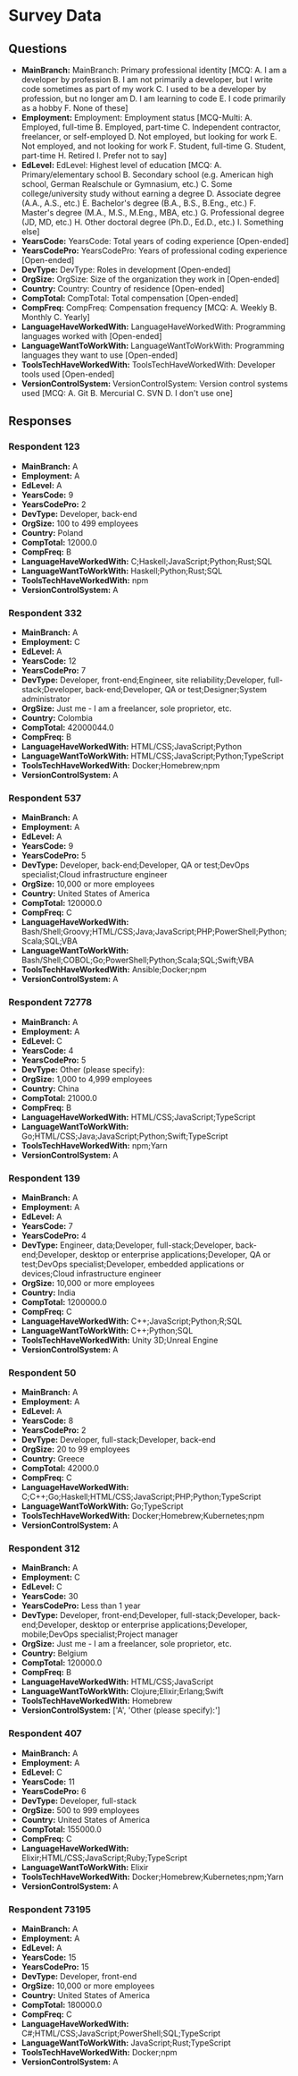 # Survey Data

## Questions

- **MainBranch:** MainBranch: Primary professional identity [MCQ: A. I am a developer by profession B. I am not primarily a developer, but I write code sometimes as part of my work C. I used to be a developer by profession, but no longer am D. I am learning to code E. I code primarily as a hobby F. None of these]
- **Employment:** Employment: Employment status [MCQ-Multi: A. Employed, full-time B. Employed, part-time C. Independent contractor, freelancer, or self-employed D. Not employed, but looking for work E. Not employed, and not looking for work F. Student, full-time G. Student, part-time H. Retired I. Prefer not to say]
- **EdLevel:** EdLevel: Highest level of education [MCQ: A. Primary/elementary school B. Secondary school (e.g. American high school, German Realschule or Gymnasium, etc.) C. Some college/university study without earning a degree D. Associate degree (A.A., A.S., etc.) E. Bachelor's degree (B.A., B.S., B.Eng., etc.) F. Master's degree (M.A., M.S., M.Eng., MBA, etc.) G. Professional degree (JD, MD, etc.) H. Other doctoral degree (Ph.D., Ed.D., etc.) I. Something else]
- **YearsCode:** YearsCode: Total years of coding experience [Open-ended]
- **YearsCodePro:** YearsCodePro: Years of professional coding experience [Open-ended]
- **DevType:** DevType: Roles in development [Open-ended]
- **OrgSize:** OrgSize: Size of the organization they work in [Open-ended]
- **Country:** Country: Country of residence [Open-ended]
- **CompTotal:** CompTotal: Total compensation [Open-ended]
- **CompFreq:** CompFreq: Compensation frequency [MCQ: A. Weekly B. Monthly C. Yearly]
- **LanguageHaveWorkedWith:** LanguageHaveWorkedWith: Programming languages worked with [Open-ended]
- **LanguageWantToWorkWith:** LanguageWantToWorkWith: Programming languages they want to use [Open-ended]
- **ToolsTechHaveWorkedWith:** ToolsTechHaveWorkedWith: Developer tools used [Open-ended]
- **VersionControlSystem:** VersionControlSystem: Version control systems used [MCQ: A. Git B. Mercurial C. SVN D. I don't use one]

## Responses

### Respondent 123

- **MainBranch:** A
- **Employment:** A
- **EdLevel:** A
- **YearsCode:** 9
- **YearsCodePro:** 2
- **DevType:** Developer, back-end
- **OrgSize:** 100 to 499 employees
- **Country:** Poland
- **CompTotal:** 12000.0
- **CompFreq:** B
- **LanguageHaveWorkedWith:** C;Haskell;JavaScript;Python;Rust;SQL
- **LanguageWantToWorkWith:** Haskell;Python;Rust;SQL
- **ToolsTechHaveWorkedWith:** npm
- **VersionControlSystem:** A

### Respondent 332

- **MainBranch:** A
- **Employment:** C
- **EdLevel:** A
- **YearsCode:** 12
- **YearsCodePro:** 7
- **DevType:** Developer, front-end;Engineer, site reliability;Developer, full-stack;Developer, back-end;Developer, QA or test;Designer;System administrator
- **OrgSize:** Just me - I am a freelancer, sole proprietor, etc.
- **Country:** Colombia
- **CompTotal:** 42000044.0
- **CompFreq:** B
- **LanguageHaveWorkedWith:** HTML/CSS;JavaScript;Python
- **LanguageWantToWorkWith:** HTML/CSS;JavaScript;Python;TypeScript
- **ToolsTechHaveWorkedWith:** Docker;Homebrew;npm
- **VersionControlSystem:** A

### Respondent 537

- **MainBranch:** A
- **Employment:** A
- **EdLevel:** A
- **YearsCode:** 9
- **YearsCodePro:** 5
- **DevType:** Developer, back-end;Developer, QA or test;DevOps specialist;Cloud infrastructure engineer
- **OrgSize:** 10,000 or more employees
- **Country:** United States of America
- **CompTotal:** 120000.0
- **CompFreq:** C
- **LanguageHaveWorkedWith:** Bash/Shell;Groovy;HTML/CSS;Java;JavaScript;PHP;PowerShell;Python;Scala;SQL;VBA
- **LanguageWantToWorkWith:** Bash/Shell;COBOL;Go;PowerShell;Python;Scala;SQL;Swift;VBA
- **ToolsTechHaveWorkedWith:** Ansible;Docker;npm
- **VersionControlSystem:** A

### Respondent 72778

- **MainBranch:** A
- **Employment:** A
- **EdLevel:** C
- **YearsCode:** 4
- **YearsCodePro:** 5
- **DevType:** Other (please specify):
- **OrgSize:** 1,000 to 4,999 employees
- **Country:** China
- **CompTotal:** 21000.0
- **CompFreq:** B
- **LanguageHaveWorkedWith:** HTML/CSS;JavaScript;TypeScript
- **LanguageWantToWorkWith:** Go;HTML/CSS;Java;JavaScript;Python;Swift;TypeScript
- **ToolsTechHaveWorkedWith:** npm;Yarn
- **VersionControlSystem:** A

### Respondent 139

- **MainBranch:** A
- **Employment:** A
- **EdLevel:** A
- **YearsCode:** 7
- **YearsCodePro:** 4
- **DevType:** Engineer, data;Developer, full-stack;Developer, back-end;Developer, desktop or enterprise applications;Developer, QA or test;DevOps specialist;Developer, embedded applications or devices;Cloud infrastructure engineer
- **OrgSize:** 10,000 or more employees
- **Country:** India
- **CompTotal:** 1200000.0
- **CompFreq:** C
- **LanguageHaveWorkedWith:** C++;JavaScript;Python;R;SQL
- **LanguageWantToWorkWith:** C++;Python;SQL
- **ToolsTechHaveWorkedWith:** Unity 3D;Unreal Engine
- **VersionControlSystem:** A

### Respondent 50

- **MainBranch:** A
- **Employment:** A
- **EdLevel:** A
- **YearsCode:** 8
- **YearsCodePro:** 2
- **DevType:** Developer, full-stack;Developer, back-end
- **OrgSize:** 20 to 99 employees
- **Country:** Greece
- **CompTotal:** 42000.0
- **CompFreq:** C
- **LanguageHaveWorkedWith:** C;C++;Go;Haskell;HTML/CSS;JavaScript;PHP;Python;TypeScript
- **LanguageWantToWorkWith:** Go;TypeScript
- **ToolsTechHaveWorkedWith:** Docker;Homebrew;Kubernetes;npm
- **VersionControlSystem:** A

### Respondent 312

- **MainBranch:** A
- **Employment:** C
- **EdLevel:** C
- **YearsCode:** 30
- **YearsCodePro:** Less than 1 year
- **DevType:** Developer, front-end;Developer, full-stack;Developer, back-end;Developer, desktop or enterprise applications;Developer, mobile;DevOps specialist;Project manager
- **OrgSize:** Just me - I am a freelancer, sole proprietor, etc.
- **Country:** Belgium
- **CompTotal:** 120000.0
- **CompFreq:** B
- **LanguageHaveWorkedWith:** HTML/CSS;JavaScript
- **LanguageWantToWorkWith:** Clojure;Elixir;Erlang;Swift
- **ToolsTechHaveWorkedWith:** Homebrew
- **VersionControlSystem:** ['A', 'Other (please specify):']

### Respondent 407

- **MainBranch:** A
- **Employment:** A
- **EdLevel:** C
- **YearsCode:** 11
- **YearsCodePro:** 6
- **DevType:** Developer, full-stack
- **OrgSize:** 500 to 999 employees
- **Country:** United States of America
- **CompTotal:** 155000.0
- **CompFreq:** C
- **LanguageHaveWorkedWith:** Elixir;HTML/CSS;JavaScript;Ruby;TypeScript
- **LanguageWantToWorkWith:** Elixir
- **ToolsTechHaveWorkedWith:** Docker;Homebrew;Kubernetes;npm;Yarn
- **VersionControlSystem:** A

### Respondent 73195

- **MainBranch:** A
- **Employment:** A
- **EdLevel:** A
- **YearsCode:** 15
- **YearsCodePro:** 15
- **DevType:** Developer, front-end
- **OrgSize:** 10,000 or more employees
- **Country:** United States of America
- **CompTotal:** 180000.0
- **CompFreq:** C
- **LanguageHaveWorkedWith:** C#;HTML/CSS;JavaScript;PowerShell;SQL;TypeScript
- **LanguageWantToWorkWith:** JavaScript;Rust;TypeScript
- **ToolsTechHaveWorkedWith:** Docker;npm
- **VersionControlSystem:** A

